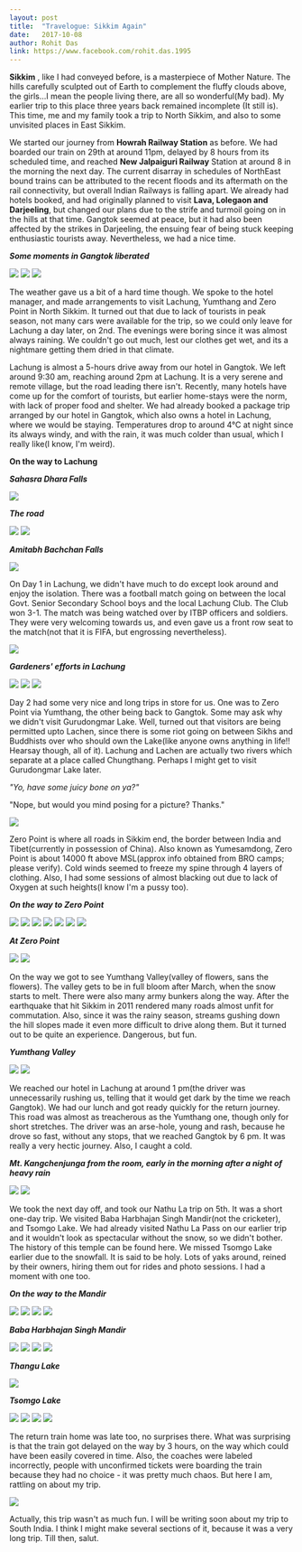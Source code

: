 ```yaml
---
layout: post
title:  "Travelogue: Sikkim Again"
date:   2017-10-08
author: Rohit Das
link: https://www.facebook.com/rohit.das.1995
---
```


<p class="intro"><strong><span class="dropcap">S</span>ikkim</strong> , like I had conveyed before, is a masterpiece of Mother Nature. The hills carefully sculpted out of Earth to complement the fluffy clouds above, the girls...I mean the people living there, are all so wonderful(My bad). My earlier trip to this place three years back remained incomplete (It still is). This time, me and my family took a trip to North Sikkim, and also to some unvisited places in East Sikkim.</p>

We started our journey from __Howrah Railway Station__ as before. We had boarded our train on 29th at around 11pm, delayed by 8 hours from its scheduled time, and reached __New Jalpaiguri Railway__ Station at around 8 in the morning the next day. The current disarray in schedules of NorthEast bound trains can be attributed to the recent floods and its aftermath on the rail connectivity, but overall Indian Railways is falling apart. We already had hotels booked, and had originally planned to visit __Lava, Lolegaon and Darjeeling__, but changed our plans due to the strife and turmoil going on in the hills at that time. Gangtok seemed at peace, but it had also been affected by the strikes in Darjeeling, the ensuing fear of being stuck keeping enthusiastic tourists away. Nevertheless, we had a nice time.

__*Some moments in Gangtok liberated*__

<img src="{{ 'https://scontent.fccu3-1.fna.fbcdn.net/v/t1.0-9/22222070_1441011466017043_7915655295066553241_n.jpg?oh=0526ad3b1ab68e8502a23eec1993f57d&oe=5A88B71D' }}">

<img src="{{ 'https://scontent.fccu3-1.fna.fbcdn.net/v/t1.0-9/22282071_1441011982683658_6597073864156949774_n.jpg?oh=f773b005ed911d3afa3f47f3388d969a&oe=5A7FC560' }}">

<img src="{{ 'https://scontent.fccu3-1.fna.fbcdn.net/v/t1.0-9/22279653_1441011502683706_1861674583400780771_n.jpg?oh=1d50557fcec479a39e1f4ad1637c771f&oe=5A7A42DC' }}">

The weather gave us a bit of a hard time though. We spoke to the hotel manager, and made arrangements to visit Lachung, Yumthang and Zero Point in North Sikkim. It turned out that due to lack of tourists in peak season, not many cars were available for the trip, so we could only leave for Lachung a day later, on 2nd. The evenings were boring since it was almost always raining. We couldn't go out much, lest our clothes get wet, and its a nightmare getting them dried in that climate. 

Lachung is almost a 5-hours drive away from our hotel in Gangtok. We left around 9:30 am, reaching around 2pm at Lachung. It is a very serene and remote village, but the road leading there isn't. Recently, many hotels have come up for the comfort of tourists, but earlier home-stays were the norm, with lack of proper food and shelter. We had already booked a package trip arranged by our hotel in Gangtok, which also owns a hotel in Lachung, where we would be staying. Temperatures drop to around 4°C at night since its always windy, and with the rain, it was much colder than usual, which I really like(I know, I'm weird).

__On the way to Lachung__

__*Sahasra Dhara Falls*__

<img src="{{ 'https://scontent.fccu3-1.fna.fbcdn.net/v/t1.0-9/22366354_1441012582683598_1186161876761421524_n.jpg?oh=9abbe4b5e620d6388475b3c4fba64df1&oe=5A8174C0' }}">

__*The road*__

<img src="{{ 'https://scontent.fccu3-1.fna.fbcdn.net/v/t1.0-9/22279549_1441012222683634_7812677504102207178_n.jpg?oh=6e1b6037f7342eb40bdacb398a5db005&oe=5A8644A7	' }}">

<img src="{{ 'https://scontent.fccu3-1.fna.fbcdn.net/v/t1.0-9/22228351_1441012029350320_432455195072093103_n.jpg?oh=1b55500c7ebd4de6c0b524f124f1f275&oe=5A3F858F' }}">

__*Amitabh Bachchan Falls*__

<img src="{{ 'https://scontent.fccu3-1.fna.fbcdn.net/v/t1.0-9/22308911_1441011579350365_5477351804213920529_n.jpg?oh=da8ac4611fd7cfda08385a26de0e71fb&oe=5A8008B4' }}">

On Day 1 in Lachung, we didn't have much to do except look around and enjoy the isolation. There was a football match going on between the local Govt. Senior Secondary School boys and the local Lachung Club. The Club won 3-1. The match was being watched over by ITBP officers and soldiers. They were very welcoming towards us, and even gave us a front row seat to the match(not that it is FIFA, but engrossing nevertheless). 

<img src="{{ 'https://scontent.fccu3-1.fna.fbcdn.net/v/t1.0-9/21764908_1441011829350340_7411450308261526857_n.jpg?oh=efcd41eaf8cde11e7a1ec29820fea6e1&oe=5A7E0E41' }}">

__*Gardeners' efforts in Lachung*__

<img src="{{ 'https://scontent.fccu3-1.fna.fbcdn.net/v/t1.0-9/22279788_1441011362683720_3067362774257081008_n.jpg?oh=5eba49d429784d48b11bc5f855cca6cd&oe=5A7C19DF' }}">

<img src="{{ 'https://scontent.fccu3-1.fna.fbcdn.net/v/t1.0-9/22222064_1441012046016985_1258228332655659262_n.jpg?oh=9960823af6c408baae84f245b9da734c&oe=5A3E62BB' }}">

<img src="{{ 'https://scontent.fccu3-1.fna.fbcdn.net/v/t1.0-9/22282092_1441012399350283_5454276888307531822_n.jpg?oh=481907149dd5e2eb897682f5efa93ba1&oe=5A7BC91F' }}">

Day 2 had some very nice and long trips in store for us. One was to Zero Point via Yumthang, the other being back to Gangtok. Some may ask why we didn't visit Gurudongmar Lake. Well, turned out that visitors are being permitted upto Lachen, since there is some riot going on between Sikhs and Buddhists over who should own the Lake(like anyone owns anything in life!! Hearsay though, all of it). Lachung and Lachen are actually two rivers which separate at a place called Chungthang. Perhaps I might get to visit Gurudongmar Lake later.

*"Yo, have some juicy bone on ya?"*

"Nope, but would you mind posing for a picture? Thanks." 

<img src="{{ 'https://scontent.fccu3-1.fna.fbcdn.net/v/t1.0-9/22282115_1441012086016981_1073474470023749498_n.jpg?oh=945cc64b954f729c16367f190a9eef21&oe=5A76F3A1' }}">

Zero Point is where all roads in Sikkim end, the border between India and Tibet(currently in possession of China). Also known as Yumesamdong, Zero Point is about 14000 ft above MSL(approx info obtained from BRO camps; please verify). Cold winds seemed to freeze my spine through 4 layers of clothing. Also, I had some sessions of almost blacking out due to lack of Oxygen at such heights(I know I'm a pussy too). 

__*On the way to Zero Point*__

<img src="{{ 'https://scontent.fccu3-1.fna.fbcdn.net/v/t1.0-9/22228159_1441010966017093_1732565678795742924_n.jpg?oh=f69ac1f8edee1e3e007ef3ad041bbcc0&oe=5A7472C0' }}">

<img src="{{ 'https://scontent.fccu3-1.fna.fbcdn.net/v/t1.0-9/22279610_1441011082683748_6185508489749400077_n.jpg?oh=18f5a773f2dec444820fc0fd87e03fef&oe=5A807E50' }}">

<img src="{{ 'https://scontent.fccu3-1.fna.fbcdn.net/v/t1.0-9/22405481_1441011399350383_9125742349279644299_n.jpg?oh=403a20064947e5a3dd2a315c5f34ebfb&oe=5A76BD75' }}">

<img src="{{ 'https://scontent.fccu3-1.fna.fbcdn.net/v/t1.0-9/22228397_1441012126016977_235372905028024373_n.jpg?oh=6f64d896061915f21abbb8d9952b2720&oe=5A74C277' }}">

<img src="{{ 'https://scontent.fccu3-1.fna.fbcdn.net/v/t1.0-9/22281946_1441011149350408_511151799247225395_n.jpg?oh=22df6692e753cc6917669ce7baaf2212&oe=5A482BE4' }}">

<img src="{{ 'https://scontent.fccu3-1.fna.fbcdn.net/v/t1.0-9/22366531_1441012462683610_8647083028456246640_n.jpg?oh=b7db032bff93a7922bbaed55f2e9a3d7&oe=5A476A41' }}">

<img src="{{ 'https://scontent.fccu3-1.fna.fbcdn.net/v/t1.0-9/22228098_1441011159350407_800079428779530497_n.jpg?oh=aff18f91333d04dcfeb347b6644c4320&oe=5A76EAD3' }}">

__*At Zero Point*__

<img src="{{ 'https://scontent.fccu3-1.fna.fbcdn.net/v/t1.0-9/22282076_1441011182683738_6260540225429215140_n.jpg?oh=9503ae346b21e10de5b905a426991745&oe=5A3DBACF' }}">

<img src="{{ 'https://scontent.fccu3-1.fna.fbcdn.net/v/t1.0-9/22365183_1441012249350298_6474816235049648796_n.jpg?oh=fd20d74bb5df1d1b43dc0e9cc5128dfd&oe=5A3FD376' }}">

On the way we got to see Yumthang Valley(valley of flowers, sans the flowers). The valley gets to be in full bloom after March, when the snow starts to melt. There were also many army bunkers along the way. After the earthquake that hit Sikkim in 2011 rendered many roads almost unfit for commutation. Also, since it was the rainy season, streams gushing down the hill slopes made it even more difficult to drive along them. But it turned out to be quite an experience. Dangerous, but fun.

__*Yumthang Valley*__

<img src="{{ 'https://scontent.fccu3-1.fna.fbcdn.net/v/t1.0-9/22228193_1441012169350306_4783475821860963920_n.jpg?oh=b41a280c63b7f5c129021cbc5cad84b4&oe=5A7C9996' }}">

<img src="{{ 'https://scontent.fccu3-1.fna.fbcdn.net/v/t1.0-9/22308850_1441011626017027_5419043128509149940_n.jpg?oh=a12f376769930116f43d8581049293b7&oe=5A44DF29' }}">

We reached our hotel in Lachung at around 1 pm(the driver was unnecessarily rushing us, telling that it would get dark by the time we reach Gangtok). We had our lunch and got ready quickly for the return journey. This road was almost as treacherous as the Yumthang one, though only for short stretches. The driver was an arse-hole, young and rash, because he drove so fast, without any stops, that we reached Gangtok by 6 pm. It was really a very hectic journey. Also, I caught a cold.

__*Mt. Kangchenjunga from the room, early in the morning after a night of heavy rain*__

<img src="{{ 'https://scontent.fccu3-1.fna.fbcdn.net/v/t1.0-9/22310406_1441012176016972_4408632749588069805_n.jpg?oh=58f3248d28669714fbdfd4bd302cc060&oe=5A46D0FB' }}">

<img src="{{ 'https://scontent.fccu3-1.fna.fbcdn.net/v/t1.0-9/22310562_1441011689350354_8364355971953846221_n.jpg?oh=6da892a5a1f14af99c60ca372f5217ff&oe=5A3A99C6' }}">

We took the next day off, and took our Nathu La trip on 5th. It was a short one-day trip.  We visited Baba Harbhajan Singh Mandir(not the cricketer), and Tsomgo Lake. We had already visited Nathu La Pass on our earlier trip and it wouldn't look as spectacular without the snow, so we didn't bother. The history of this temple can be found here. We missed Tsomgo Lake earlier due to the snowfall. It is said to be holy. Lots of yaks around, reined by their owners, hiring them out for rides and photo sessions. I had a moment with one too.

__*On the way to the Mandir*__

<img src="{{ 'https://scontent.fccu3-1.fna.fbcdn.net/v/t1.0-9/22308700_1441011092683747_5919949718441812361_n.jpg?oh=ba92b021b2f46ce728061edb30dfea56&oe=5A44EF23' }}">

<img src="{{ 'https://scontent.fccu3-1.fna.fbcdn.net/v/t1.0-9/22281683_1441011249350398_8237530964882705852_n.jpg?oh=72fa056574cc02206ac739ddc01babc1&oe=5A7EAA4F' }}">

<img src="{{ 'https://scontent.fccu3-1.fna.fbcdn.net/v/t1.0-9/22365306_1441011859350337_7523361154415987136_n.jpg?oh=5993c54b4fab9043a7b8e6da792a4600&oe=5A7F8EEF' }}">

<img src="{{ 'https://scontent.fccu3-1.fna.fbcdn.net/v/t1.0-9/22281930_1441011272683729_1370049597548892139_n.jpg?oh=d8f6044a20e9f96e12705f0a99c37b30&oe=5A76BB92' }}">

__*Baba Harbhajan Singh Mandir*__

<img src="{{ 'https://scontent.fccu3-1.fna.fbcdn.net/v/t1.0-9/22310469_1441011452683711_350399935269902327_n.jpg?oh=e5ee69236645c89fca417a7608629cea&oe=5A7733B4' }}">

<img src="{{ 'https://scontent.fccu3-1.fna.fbcdn.net/v/t1.0-9/22281868_1441012466016943_4048351523493222736_n.jpg?oh=a3500b91d4ae18674feb7cb28a578a78&oe=5A46BDA0' }}">

<img src="{{ 'https://scontent.fccu3-1.fna.fbcdn.net/v/t1.0-9/22279459_1441012536016936_2457897446104708219_n.jpg?oh=569194eae181a055074d7cb384e706ef&oe=5A467181' }}">

<img src="{{ 'https://scontent.fccu3-1.fna.fbcdn.net/v/t1.0-9/22228328_1441011699350353_41559172679220786_n.jpg?oh=0ea14cd81d48568ebde9ac39879a5de9&oe=5A3A756A' }}">

__*Thangu Lake*__

<img src="{{ 'https://scontent.fccu3-1.fna.fbcdn.net/v/t1.0-9/22279832_1441011719350351_5490230650791926114_n.jpg?oh=de71bf1fc7457ec7c12117fa9a3fa8f1&oe=5A853A2E' }}">

__*Tsomgo Lake*__

<img src="{{ 'https://scontent.fccu3-1.fna.fbcdn.net/v/t1.0-9/22228363_1441011292683727_4411821939920595413_n.jpg?oh=b0a82c2c348029a5574d4408f2b54cb4&oe=5A819F5B' }}">

<img src="{{ 'https://scontent.fccu3-1.fna.fbcdn.net/v/t1.0-9/22279395_1441011342683722_7275151044659591720_n.jpg?oh=7229e9dab39593af46799c588f524c95&oe=5A420F45' }}">

<img src="{{ 'https://scontent.fccu3-1.fna.fbcdn.net/v/t1.0-9/22308619_1441012369350286_7532583913828389181_n.jpg?oh=b8309e28e1fcc624c958235b06324206&oe=5A44D83B' }}">

<img src="{{ 'https://scontent.fccu3-1.fna.fbcdn.net/v/t1.0-9/22308540_1441010962683760_6051566945189940342_n.jpg?oh=47c922c788253fa5f65113495897c414&oe=5A42ECD0' }}">

The return train home was late too, no surprises there. What was surprising is that the train got delayed on the way by 3 hours, on the way which could have been easily covered in time. Also, the coaches were labeled incorrectly, people with unconfirmed tickets were boarding the train because they had no choice - it was pretty much chaos. But here I am, rattling on about my trip.

<img src="{{ 'https://scontent.fccu3-1.fna.fbcdn.net/v/t1.0-9/22282024_1441011912683665_6979309114790888202_n.jpg?oh=65ddc0106b2dbc0ac827597de85f32ed&oe=5A3E3D3C' }}">

Actually, this trip wasn't as much fun. I will be writing soon about my trip to South India. I think I might make several sections of it, because it was a very long trip. Till then, salut.  